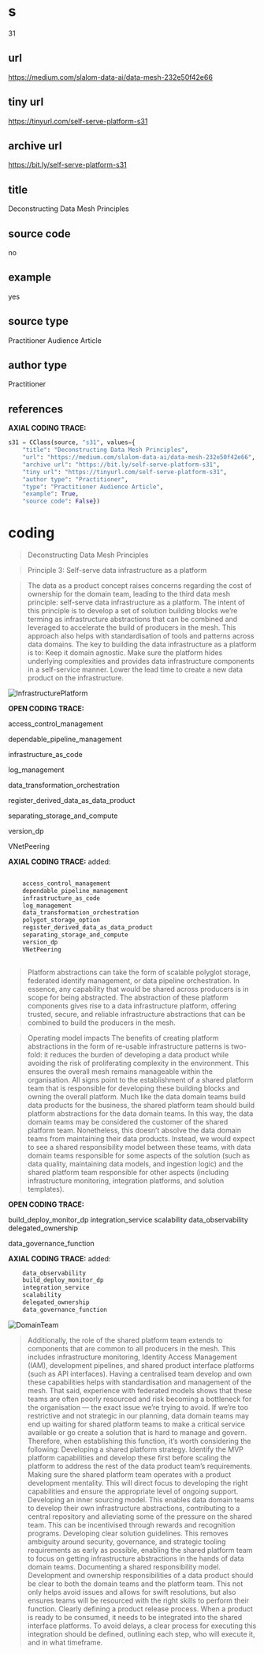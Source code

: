 # s 
31
## url
https://medium.com/slalom-data-ai/data-mesh-232e50f42e66
## tiny url
https://tinyurl.com/self-serve-platform-s31
## archive url
https://bit.ly/self-serve-platform-s31
## title
Deconstructing Data Mesh Principles
## source code
no
## example
yes
## source type 
Practitioner Audience Article
## author type
Practitioner
## references

**AXIAL CODING TRACE:**
``` python
s31 = CClass(source, "s31", values={
    "title": "Deconstructing Data Mesh Principles",
    "url": "https://medium.com/slalom-data-ai/data-mesh-232e50f42e66",
    "archive url": "https://bit.ly/self-serve-platform-s31",
    "tiny url": "https://tinyurl.com/self-serve-platform-s31",
    "author type": "Practitioner",
    "type": "Practitioner Audience Article",
    "example": True,
    "source code": False})
```

# coding

> Deconstructing Data Mesh Principles

> Principle 3: Self-serve data infrastructure as a platform

> The data as a product concept raises concerns regarding the cost of ownership for the domain team, leading to the third data mesh principle: self-serve data infrastructure as a platform. The intent of this principle is to develop a set of solution building blocks we’re terming as infrastructure abstractions that can be combined and leveraged to accelerate the build of producers in the mesh.
This approach also helps with standardisation of tools and patterns across data domains.
The key to building the data infrastructure as a platform is to:
Keep it domain agnostic.
Make sure the platform hides underlying complexities and provides data infrastructure components in a self-service manner.
Lower the lead time to create a new data product on the infrastructure.

![InfrastructurePlatform](https://miro.medium.com/v2/resize:fit:720/format:webp/1*N4fG2HxqlOLKNFswyS0VzA.png)

**OPEN CODING TRACE:**

access_control_management

dependable_pipeline_management

infrastructure_as_code

log_management

data_transformation_orchestration

register_derived_data_as_data_product

separating_storage_and_compute

version_dp

VNetPeering

**AXIAL CODING TRACE:**
added:
``` python
    
    access_control_management
    dependable_pipeline_management
    infrastructure_as_code
    log_management
    data_transformation_orchestration
    polygot_storage_option
    register_derived_data_as_data_product
    separating_storage_and_compute
    version_dp
    VNetPeering
    
```

> Platform abstractions can take the form of scalable polyglot storage, federated identify management, or data pipeline orchestration. In essence, any capability that would be shared across producers is in scope for being abstracted.
The abstraction of these platform components gives rise to a data infrastructure platform, offering trusted, secure, and reliable infrastructure abstractions that can be combined to build the producers in the mesh.

> Operating model impacts
The benefits of creating platform abstractions in the form of re-usable infrastructure patterns is two-fold: it reduces the burden of developing a data product while avoiding the risk of proliferating complexity in the environment. This ensures the overall mesh remains manageable within the organisation.
All signs point to the establishment of a shared platform team that is responsible for developing these building blocks and owning the overall platform. Much like the data domain teams build data products for the business, the shared platform team should build platform abstractions for the data domain teams. In this way, the data domain teams may be considered the customer of the shared platform team.
Nonetheless, this doesn’t absolve the data domain teams from maintaining their data products. Instead, we would expect to see a shared responsibility model between these teams, with data domain teams responsible for some aspects of the solution (such as data quality, maintaining data models, and ingestion logic) and the shared platform team responsible for other aspects (including infrastructure monitoring, integration platforms, and solution templates).

**OPEN CODING TRACE:**

build_deploy_monitor_dp
integration_service
scalability
data_observability
delegated_ownership

data_governance_function

**AXIAL CODING TRACE:**
added:
``` python
    data_observability
    build_deploy_monitor_dp
    integration_service
    scalability
    delegated_ownership
    data_governance_function
```

![DomainTeam](https://miro.medium.com/v2/resize:fit:720/format:webp/1*Xy49fmX4ifHrh5uvqpdpYA.png)

> Additionally, the role of the shared platform team extends to components that are common to all producers in the mesh. This includes infrastructure monitoring, Identity Access Management (IAM), development pipelines, and shared product interface platforms (such as API interfaces). Having a centralised team develop and own these capabilities helps with standardisation and management of the mesh.
That said, experience with federated models shows that these teams are often poorly resourced and risk becoming a bottleneck for the organisation — the exact issue we’re trying to avoid. If we’re too restrictive and not strategic in our planning, data domain teams may end up waiting for shared platform teams to make a critical service available or go create a solution that is hard to manage and govern.
Therefore, when establishing this function, it’s worth considering the following:
Developing a shared platform strategy. Identify the MVP platform capabilities and develop these first before scaling the platform to address the rest of the data product team’s requirements.
Making sure the shared platform team operates with a product development mentality. This will direct focus to developing the right capabilities and ensure the appropriate level of ongoing support.
Developing an inner sourcing model. This enables data domain teams to develop their own infrastructure abstractions, contributing to a central repository and alleviating some of the pressure on the shared team. This can be incentivised through rewards and recognition programs.
Developing clear solution guidelines. This removes ambiguity around security, governance, and strategic tooling requirements as early as possible, enabling the shared platform team to focus on getting infrastructure abstractions in the hands of data domain teams.
Documenting a shared responsibility model. Development and ownership responsibilities of a data product should be clear to both the domain teams and the platform team. This not only helps avoid issues and allows for swift resolutions, but also ensures teams will be resourced with the right skills to perform their function.
Clearly defining a product release process. When a product is ready to be consumed, it needs to be integrated into the shared interface platforms. To avoid delays, a clear process for executing this integration should be defined, outlining each step, who will execute it, and in what timeframe.




















